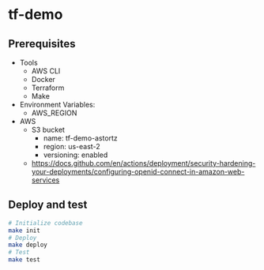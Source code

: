 # tf-demo

## Prerequisites

- Tools
  - AWS CLI
  - Docker
  - Terraform
  - Make
- Environment Variables:
  - AWS_REGION
- AWS
  - S3 bucket
    - name: tf-demo-astortz
    - region: us-east-2
    - versioning: enabled
  - https://docs.github.com/en/actions/deployment/security-hardening-your-deployments/configuring-openid-connect-in-amazon-web-services

## Deploy and test

```bash
# Initialize codebase
make init
# Deploy
make deploy
# Test
make test
```
